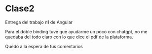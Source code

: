 # Clase2

Entrega del trabajo n1 de Angular

Para el doble binding tuve que ayudarme un poco con chatgpt, no me quedaba del todo claro con lo que dice el pdf de la plataforma.

Quedo a la espera de tus comentarios